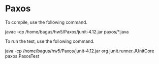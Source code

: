 # Paxos

To compile, use the following command.

javac -cp /home/bagus/hw5/Paxos/junit-4.12.jar paxos/*.java

To run the test, use the following command.

java -cp /home/bagus/hw5/Paxos/junit-4.12.jar org.junit.runner.JUnitCore paxos.PaxosTest
